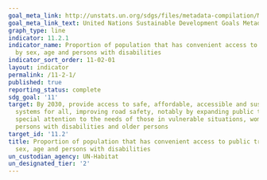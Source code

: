 ```yaml
---
goal_meta_link: http://unstats.un.org/sdgs/files/metadata-compilation/Metadata-Goal-11.pdf
goal_meta_link_text: United Nations Sustainable Development Goals Metadata (pdf 2066kB)
graph_type: line
indicator: 11.2.1
indicator_name: Proportion of population that has convenient access to public transport,
  by sex, age and persons with disabilities
indicator_sort_order: 11-02-01
layout: indicator
permalink: /11-2-1/
published: true
reporting_status: complete
sdg_goal: '11'
target: By 2030, provide access to safe, affordable, accessible and sustainable transport
  systems for all, improving road safety, notably by expanding public transport, with
  special attention to the needs of those in vulnerable situations, women, children,
  persons with disabilities and older persons
target_id: '11.2'
title: Proportion of population that has convenient access to public transport, by
  sex, age and persons with disabilities
un_custodian_agency: UN-Habitat
un_designated_tier: '2'
---
```

